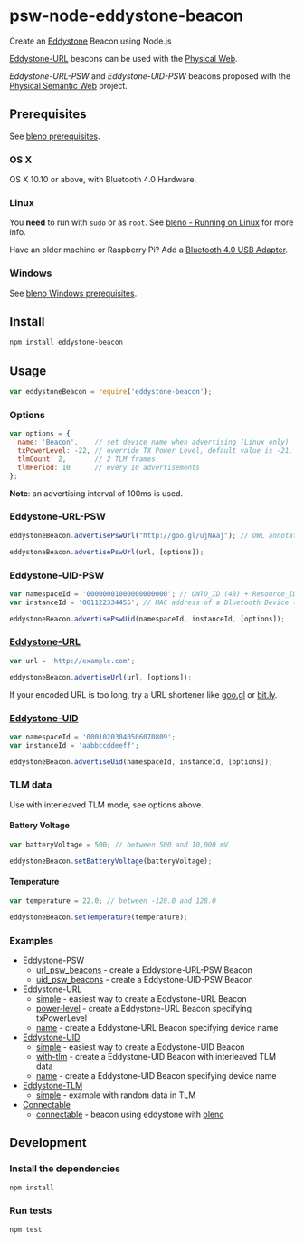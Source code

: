 # psw-node-eddystone-beacon

Create an [Eddystone](https://github.com/google/eddystone) Beacon using Node.js

[Eddystone-URL](https://github.com/google/eddystone/tree/master/eddystone-url) beacons can be used with the [Physical Web](http://google.github.io/physical-web/).

_Eddystone-URL-PSW_ and _Eddystone-UID-PSW_ beacons proposed with the [Physical Semantic Web](http://sisinflab.poliba.it/swottools/physicalweb/) project.

## Prerequisites

See [bleno prerequisites](https://github.com/sandeepmistry/bleno#prerequisites).

### OS X

OS X 10.10 or above, with Bluetooth 4.0 Hardware.

### Linux

You __need__ to run with ```sudo``` or as ```root```. See [bleno - Running on Linux](https://github.com/sandeepmistry/bleno#running-on-linux) for more info.

Have an older machine or Raspberry Pi? Add a [Bluetooth 4.0 USB Adapter](http://www.adafruit.com/products/1327).

### Windows

See [bleno Windows prerequisites](https://github.com/sandeepmistry/bleno#windows).

## Install

```sh
npm install eddystone-beacon
```

## Usage

```javascript
var eddystoneBeacon = require('eddystone-beacon');

```

### Options

```javascript
var options = {
  name: 'Beacon',    // set device name when advertising (Linux only)
  txPowerLevel: -22, // override TX Power Level, default value is -21,
  tlmCount: 2,       // 2 TLM frames
  tlmPeriod: 10      // every 10 advertisements
};
```

__Note__: an advertising interval of 100ms is used.

### Eddystone-URL-PSW

```javascript
eddystoneBeacon.advertisePswUrl("http://goo.gl/ujNAaj"); // OWL annotation of Karlskirche (Wien)

eddystoneBeacon.advertisePswUrl(url, [options]);
```

### Eddystone-UID-PSW

```javascript
var namespaceId = '00000001000000000000'; // ONTO_ID (4B) + Resource_ID (6B) 
var instanceId = '001122334455'; // MAC address of a Bluetooth Device (6B) [00:11:22:33:44:55]

eddystoneBeacon.advertisePswUid(namespaceId, instanceId, [options]);
```

### [Eddystone-URL](https://github.com/google/eddystone/tree/master/eddystone-url)

```javascript
var url = 'http://example.com';

eddystoneBeacon.advertiseUrl(url, [options]);
```

If your encoded URL is too long, try a URL shortener like [goo.gl](https://goo.gl) or [bit.ly](https://bit.ly).

### [Eddystone-UID](https://github.com/google/eddystone/tree/master/eddystone-uid)

```javascript
var namespaceId = '00010203040506070809';
var instanceId = 'aabbccddeeff';

eddystoneBeacon.advertiseUid(namespaceId, instanceId, [options]);
```

### TLM data

Use with interleaved TLM mode, see options above.

#### Battery Voltage

```javascript
var batteryVoltage = 500; // between 500 and 10,000 mV

eddystoneBeacon.setBatteryVoltage(batteryVoltage);
```

#### Temperature

```javascript
var temperature = 22.0; // between -128.0 and 128.0

eddystoneBeacon.setTemperature(temperature);
```

### Examples

 * Eddystone-PSW
   * [url_psw_beacons](examples/psw/url_psw_beacon.js) - create a Eddystone-URL-PSW Beacon
   * [uid_psw_beacons](examples/psw/uid_psw_beacon.js) - create a Eddystone-UID-PSW Beacon
 * [Eddystone-URL](https://github.com/google/eddystone/tree/master/eddystone-url)
   * [simple](examples/url/simple.js) - easiest way to create a Eddystone-URL Beacon
   * [power-level](examples/url/power-level.js) - create a Eddystone-URL Beacon specifying txPowerLevel
   * [name](examples/url/name.js) - create a Eddystone-URL Beacon specifying device name
 * [Eddystone-UID](https://github.com/google/eddystone/tree/master/eddystone-uid)
   * [simple](examples/uid/simple.js) - easiest way to create a Eddystone-UID Beacon
   * [with-tlm](examples/uid/with-tlm.js) - create a Eddystone-UID Beacon with interleaved TLM data
   * [name](examples/uid/name.js) - create a Eddystone-UID Beacon specifying device name
 * [Eddystone-TLM](https://github.com/google/eddystone/tree/master/eddystone-tlm)
   * [simple](examples/tlm/simple.js) - example with random data in TLM
 * [Connectable](https://github.com/google/eddystone/tree/master/connectable)
   * [connectable](examples/connectable/connectable.js) - beacon using eddystone with [bleno](https://github.com/sandeepmistry/bleno)
   
## Development

### Install the dependencies

```sh
npm install
```

### Run tests

```sh
npm test
```
